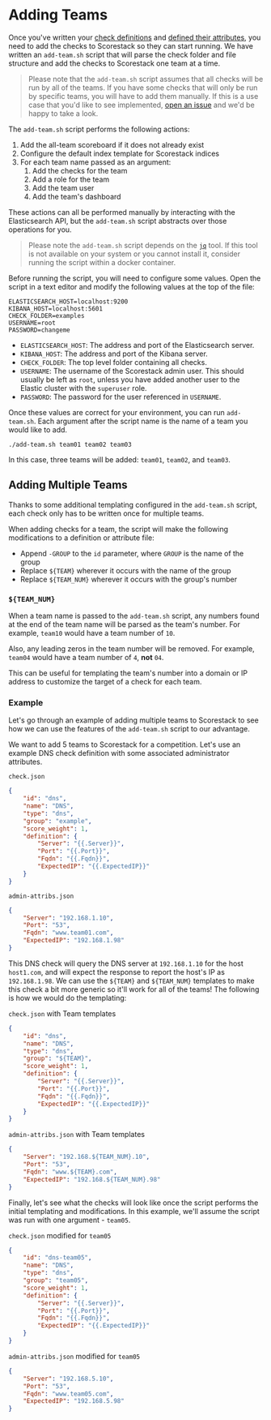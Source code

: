 Adding Teams
============

Once you've written your [check definitions](./check_json.md) and [defined their attributes](./attributes.md), you need to add the checks to Scorestack so they can start running. We have written an `add-team.sh` script that will parse the check folder and file structure and add the checks to Scorestack one team at a time.

> Please note that the `add-team.sh` script assumes that all checks will be run by all of the teams. If you have some checks that will only be run by specific teams, you will have to add them manually. If this is a use case that you'd like to see implemented, [open an issue](https://github.com/scorestack/scorestack/issues/new/choose) and we'd be happy to take a look.

The `add-team.sh` script performs the following actions:

1. Add the all-team scoreboard if it does not already exist
2. Configure the default index template for Scorestack indices
3. For each team name passed as an argument:
   1. Add the checks for the team
   2. Add a role for the team
   3. Add the team user
   4. Add the team's dashboard

These actions can all be performed manually by interacting with the Elasticsearch API, but the `add-team.sh` script abstracts over those operations for you.

> Please note the `add-team.sh` script depends on the [`jq`](https://stedolan.github.io/jq/) tool. If this tool is not available on your system or you cannot install it, consider running the script within a docker container.

Before running the script, you will need to configure some values. Open the script in a text editor and modify the following values at the top of the file:

```
ELASTICSEARCH_HOST=localhost:9200
KIBANA_HOST=localhost:5601
CHECK_FOLDER=examples
USERNAME=root
PASSWORD=changeme
```

- `ELASTICSEARCH_HOST`: The address and port of the Elasticsearch server.
- `KIBANA_HOST`: The address and port of the Kibana server.
- `CHECK_FOLDER`: The top level folder containing all checks.
- `USERNAME`: The username of the Scorestack admin user. This should usually be left as `root`, unless you have added another user to the Elastic cluster with the `superuser` role.
- `PASSWORD`: The password for the user referenced in `USERNAME`.

Once these values are correct for your environment, you can run `add-team.sh`. Each argument after the script name is the name of a team you would like to add.

```shell
./add-team.sh team01 team02 team03
```

In this case, three teams will be added: `team01`, `team02`, and `team03`.

Adding Multiple Teams
---------------------

Thanks to some additional templating configured in the `add-team.sh` script, each check only has to be written once for multiple teams.

When adding checks for a team, the script will make the following modifications to a definition or attribute file:

- Append `-GROUP` to the `id` parameter, where `GROUP` is the name of the group
- Replace `${TEAM}` wherever it occurs with the name of the group
- Replace `${TEAM_NUM}` wherever it occurs with the group's number

### `${TEAM_NUM}`

When a team name is passed to the `add-team.sh` script, any numbers found at the end of the team name will be parsed as the team's number. For example, `team10` would have a team number of `10`.

Also, any leading zeros in the team number will be removed. For example, `team04` would have a team number of `4`, **not** `04`.

This can be useful for templating the team's number into a domain or IP address to customize the target of a check for each team.

### Example

Let's go through an example of adding multiple teams to Scorestack to see how we can use the features of the `add-team.sh` script to our advantage.

We want to add 5 teams to Scorestack for a competition. Let's use an example DNS check definition with some associated administrator attributes.

`check.json`
```json
{
    "id": "dns",
    "name": "DNS",
    "type": "dns",
    "group": "example",
    "score_weight": 1,
    "definition": {
        "Server": "{{.Server}}",
        "Port": "{{.Port}}",
        "Fqdn": "{{.Fqdn}}",
        "ExpectedIP": "{{.ExpectedIP}}"
    }
}
```

`admin-attribs.json`
```json
{
    "Server": "192.168.1.10",
    "Port": "53",
    "Fqdn": "www.team01.com",
    "ExpectedIP": "192.168.1.98"
}
```

This DNS check will query the DNS server at `192.168.1.10` for the host `host1.com`, and will expect the response to report the host's IP as `192.168.1.98`. We can use the `${TEAM}` and `${TEAM_NUM}` templates to make this check a bit more generic so it'll work for all of the teams! The following is how we would do the templating:

`check.json` with Team templates
```json
{
    "id": "dns",
    "name": "DNS",
    "type": "dns",
    "group": "${TEAM}",
    "score_weight": 1,
    "definition": {
        "Server": "{{.Server}}",
        "Port": "{{.Port}}",
        "Fqdn": "{{.Fqdn}}",
        "ExpectedIP": "{{.ExpectedIP}}"
    }
}
```

`admin-attribs.json` with Team templates
```json
{
    "Server": "192.168.${TEAM_NUM}.10",
    "Port": "53",
    "Fqdn": "www.${TEAM}.com",
    "ExpectedIP": "192.168.${TEAM_NUM}.98"
}
```

Finally, let's see what the checks will look like once the script performs the initial templating and modifications. In this example, we'll assume the script was run with one argument - `team05`.

`check.json` modified for `team05`
```json
{
    "id": "dns-team05",
    "name": "DNS",
    "type": "dns",
    "group": "team05",
    "score_weight": 1,
    "definition": {
        "Server": "{{.Server}}",
        "Port": "{{.Port}}",
        "Fqdn": "{{.Fqdn}}",
        "ExpectedIP": "{{.ExpectedIP}}"
    }
}
```

`admin-attribs.json` modified for `team05`
```json
{
    "Server": "192.168.5.10",
    "Port": "53",
    "Fqdn": "www.team05.com",
    "ExpectedIP": "192.168.5.98"
}
```